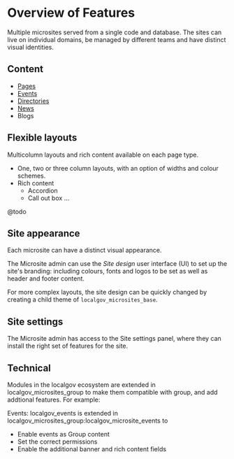 # Overview of Features

Multiple microsites served from a single code and database. The sites can live on individual domains, be managed by different teams and have distinct visual identities. 

## Content

- [Pages](pages.md)
- [Events](events.md)
- [Directories](directories.md)
- [News](news.md)
- Blogs

## Flexible layouts

Multicolumn layouts and rich content available on each page type.

- One, two or three column layouts, with an option of widths and colour schemes.
- Rich content
    - Accordion
    - Call out box
    ... 

@todo

## Site appearance

Each microsite can have a distinct visual appearance. 

The Microsite admin can use the *Site design* user interface (UI) to set up the site's branding: including colours, fonts and logos to be set as well as header and footer content.

For more complex layouts, the site design can be quickly changed by creating a child theme of `localgov_microsites_base`. 

## Site settings

The Microsite admin has access to the Site settings panel, where they can install the right set of features for the site. 

## Technical

Modules in the localgov ecosystem are extended in localgov_microsites_group to make them compatible with group, and add addtional features. For example:

Events: localgov_events is extended in localgov_microsites_group:localgov_microsite_events to 
- Enable events as Group content
- Set the correct permissions
- Enable the additional banner and rich content fields

